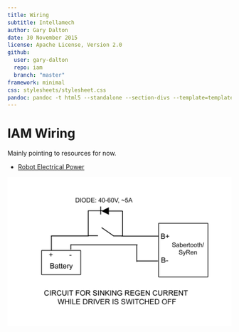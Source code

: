 ```yaml
---
title: Wiring
subtitle: Intellamech
author: Gary Dalton
date: 30 November 2015
license: Apache License, Version 2.0
github:
  user: gary-dalton
  repo: iam
  branch: "master"
framework: minimal
css: stylesheets/stylesheet.css
pandoc: pandoc -t html5 --standalone --section-divs --template=template_github.html index.md -o index.html
---
```


# IAM Wiring

Mainly pointing to resources for now.

- [Robot Electrical Power](http://www.superdroidrobots.com/shop/custom.aspx/robot-electrical-power-and-wiring/53/)

![Regenerative current sink to battery](regen_current_sink.jpg)
